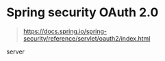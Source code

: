 # Spring security OAuth 2.0

> https://docs.spring.io/spring-security/reference/servlet/oauth2/index.html

server